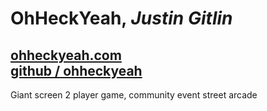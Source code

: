 # OhHeckYeah, *Justin Gitlin*

## [ohheckyeah.com](http://ohheckyeah.com/)<br>[github / ohheckyeah](https://github.com/ohheckyeah)

Giant screen 2 player game, community event street arcade
